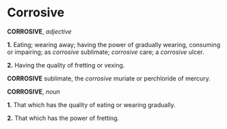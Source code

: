 # Corrosive

**CORROSIVE**, _adjective_

**1.** Eating; wearing away; having the power of gradually wearing, consuming or impairing; as _corrosive_ sublimate; _corrosive_ care; a _corrosive_ ulcer.

**2.** Having the quality of fretting or vexing.

**CORROSIVE** sublimate, the _corrosive_ muriate or perchloride of mercury.

**CORROSIVE**, _noun_

**1.** That which has the quality of eating or wearing gradually.

**2.** That which has the power of fretting.
